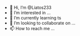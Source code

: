 - 👋 Hi, I’m @Liatos233
- 👀 I’m interested in ...
- 🌱 I’m currently learning ts
- 💞️ I’m looking to collaborate on ...
- 📫 How to reach me ...

<!---
Liatos233/Liatos233 is a ✨ special ✨ repository because its `README.md` (this file) appears on your GitHub profile.
You can click the Preview link to take a look at your changes.
--->
